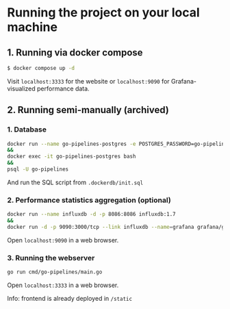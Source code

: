 # Running the project on your local machine

## 1. Running via docker compose

```bash
$ docker compose up -d
```

Visit `localhost:3333` for the website 
or `localhost:9090` for Grafana-visualized performance data.

## 2. Running semi-manually (archived)
### 1. Database

```bash
docker run --name go-pipelines-postgres -e POSTGRES_PASSWORD=go-pipelines -e POSTGRES_USER=go-pipelines -e POSTGRES_DB=go-pipelines -d -p 5432:5432 postgres
&&
docker exec -it go-pipelines-postgres bash
&&
psql -U go-pipelines
```
And run the SQL script from `.dockerdb/init.sql`

### 2. Performance statistics aggregation (optional)

```bash
docker run --name influxdb -d -p 8086:8086 influxdb:1.7
&&
docker run -d -p 9090:3000/tcp --link influxdb --name=grafana grafana/grafana:4.1.0
```
Open `localhost:9090` in a web browser.

### 3. Running the webserver

```bash
go run cmd/go-pipelines/main.go
```

Open `localhost:3333` in a web browser.

Info: frontend is already deployed in `/static`
